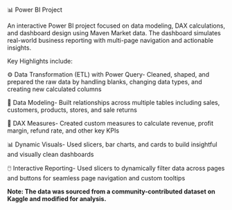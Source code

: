 📊 Power BI Project

An interactive Power BI project focused on data modeling, DAX calculations, and dashboard design using Maven Market data. The dashboard simulates real-world business reporting with multi-page navigation and actionable insights.

Key Highlights include:

⚙️ Data Transformation (ETL) with Power Query- Cleaned, shaped, and prepared the raw data by handling blanks, changing data types, and creating new calculated columns

🔗 Data Modeling- Built relationships across multiple tables including sales, customers, products, stores, and sale returns

🧮 DAX Measures- Created custom measures to calculate revenue, profit margin, refund rate, and other key KPIs

📊 Dynamic Visuals- Used slicers, bar charts, and cards to build insightful and visually clean dashboards

🖱️ Interactive Reporting- Used slicers to dynamically filter data across pages and buttons for seamless page navigation and custom tooltips


**Note: The data was sourced from a community-contributed dataset on Kaggle and modified for analysis.**
